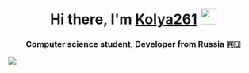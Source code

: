 <h1 align="center">Hi there, I'm <a href="https://t.me/kolya261/" target="blank">Kolya261</a> 
<img src="https://github.com/blackcater/blackcater/raw/main/images/Hi.gif" height="32"/>
<h3 align="center">Computer science student, Developer from Russia 🇷🇺</h3>
<img src="https://github-readme-stats.vercel.app/api/top-langs/?username=Kolya261" />
</h1>
